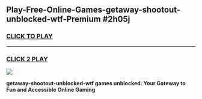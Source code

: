 
## Play-Free-Online-Games-getaway-shootout-unblocked-wtf-Premium #2h05j
<h3>
<a href="https://premium.freeplayer.one?title=getaway-shootout-unblocked-wtf&ref=8M">CLICK TO PLAY</a></h3>
<hr>

<h3>
<a href="https://premium.freeplayer.one?title=getaway-shootout-unblocked-wtf&ref=8M">CLICK 2 PLAY</a>
  
</h3>

<a href="https://premium.freeplayer.one?title=getaway-shootout-unblocked-wtf&ref=8M"><img src="https://clearcache.store/games.png"></a>


**getaway-shootout-unblocked-wtf games unblocked: Your Gateway to Fun and Accessible Online Gaming**
